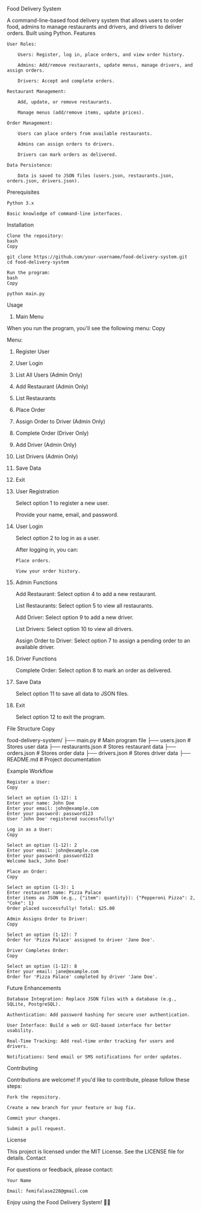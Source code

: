 <!-- @format -->

Food Delivery System

A command-line-based food delivery system that allows users to order food, admins to manage restaurants and drivers, and drivers to deliver orders. Built using Python.
Features

    User Roles:

        Users: Register, log in, place orders, and view order history.

        Admins: Add/remove restaurants, update menus, manage drivers, and assign orders.

        Drivers: Accept and complete orders.

    Restaurant Management:

        Add, update, or remove restaurants.

        Manage menus (add/remove items, update prices).

    Order Management:

        Users can place orders from available restaurants.

        Admins can assign orders to drivers.

        Drivers can mark orders as delivered.

    Data Persistence:

        Data is saved to JSON files (users.json, restaurants.json, orders.json, drivers.json).

Prerequisites

    Python 3.x

    Basic knowledge of command-line interfaces.

Installation

    Clone the repository:
    bash
    Copy

    git clone https://github.com/your-username/food-delivery-system.git
    cd food-delivery-system

    Run the program:
    bash
    Copy

    python main.py

Usage

1. Main Menu

When you run the program, you'll see the following menu:
Copy

Menu:

1.  Register User
2.  User Login
3.  List All Users (Admin Only)
4.  Add Restaurant (Admin Only)
5.  List Restaurants
6.  Place Order
7.  Assign Order to Driver (Admin Only)
8.  Complete Order (Driver Only)
9.  Add Driver (Admin Only)
10. List Drivers (Admin Only)
11. Save Data
12. Exit

13. User Registration

    Select option 1 to register a new user.

    Provide your name, email, and password.

14. User Login

    Select option 2 to log in as a user.

    After logging in, you can:

        Place orders.

        View your order history.

15. Admin Functions

    Add Restaurant: Select option 4 to add a new restaurant.

    List Restaurants: Select option 5 to view all restaurants.

    Add Driver: Select option 9 to add a new driver.

    List Drivers: Select option 10 to view all drivers.

    Assign Order to Driver: Select option 7 to assign a pending order to an available driver.

16. Driver Functions

    Complete Order: Select option 8 to mark an order as delivered.

17. Save Data

    Select option 11 to save all data to JSON files.

18. Exit

    Select option 12 to exit the program.

File Structure
Copy

food-delivery-system/
├── main.py # Main program file
├── users.json # Stores user data
├── restaurants.json # Stores restaurant data
├── orders.json # Stores order data
├── drivers.json # Stores driver data
├── README.md # Project documentation

Example Workflow

    Register a User:
    Copy

    Select an option (1-12): 1
    Enter your name: John Doe
    Enter your email: john@example.com
    Enter your password: password123
    User 'John Doe' registered successfully!

    Log in as a User:
    Copy

    Select an option (1-12): 2
    Enter your email: john@example.com
    Enter your password: password123
    Welcome back, John Doe!

    Place an Order:
    Copy

    Select an option (1-3): 1
    Enter restaurant name: Pizza Palace
    Enter items as JSON (e.g., {"item": quantity}): {"Pepperoni Pizza": 2, "Coke": 1}
    Order placed successfully! Total: $25.00

    Admin Assigns Order to Driver:
    Copy

    Select an option (1-12): 7
    Order for 'Pizza Palace' assigned to driver 'Jane Doe'.

    Driver Completes Order:
    Copy

    Select an option (1-12): 8
    Enter your email: jane@example.com
    Order for 'Pizza Palace' completed by driver 'Jane Doe'.

Future Enhancements

    Database Integration: Replace JSON files with a database (e.g., SQLite, PostgreSQL).

    Authentication: Add password hashing for secure user authentication.

    User Interface: Build a web or GUI-based interface for better usability.

    Real-Time Tracking: Add real-time order tracking for users and drivers.

    Notifications: Send email or SMS notifications for order updates.

Contributing

Contributions are welcome! If you'd like to contribute, please follow these steps:

    Fork the repository.

    Create a new branch for your feature or bug fix.

    Commit your changes.

    Submit a pull request.

License

This project is licensed under the MIT License. See the LICENSE file for details.
Contact

For questions or feedback, please contact:

    Your Name

    Email: femifalase228@gmail.com

Enjoy using the Food Delivery System! 🍕🚚
